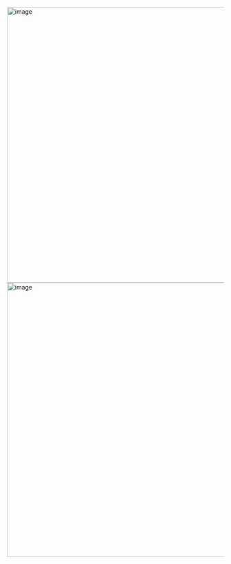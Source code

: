 <img width="641" alt="image" src="https://github.com/NiharikaAdari/Predict-Laptop-Prices/assets/130190699/78e7a476-c9f0-4fec-93ba-5a7903a3f420">


<img width="638" alt="image" src="https://github.com/NiharikaAdari/Predict-Laptop-Prices/assets/130190699/5d4d5d94-3528-42ca-a103-dedbe2442a96">

